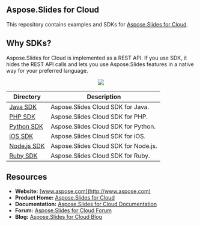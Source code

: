 ## Aspose.Slides for Cloud
This repository contains examples and SDKs for [Aspose.Slides for Cloud](http://www.aspose.com/cloud/powerpoint-api.aspx).

## Why SDKs?
Aspose.Slides for Cloud is implemented as a REST API. If you use SDK, it hides the REST API calls and lets you use Aspose.Slides features in a native way for your preferred language.

<p align="center">
  <a title="Download complete Aspose.Slides for Cloud source code" href="https://github.com/asposeslides/Aspose_Slides_Cloud/archive/master.zip">
	<img src="https://raw.github.com/AsposeExamples/java-examples-dashboard/master/images/downloadZip-Button-Large.png" />
  </a>
</p>

Directory | Description
--------- | -----------
[Java SDK](SDKs/Aspose.Slides_Cloud_SDK_for_Java)  |  Aspose.Slides Cloud SDK for Java.
[PHP SDK](SDKs/Aspose.Slides_Cloud_SDK_for_PHP)  | Aspose.Slides Cloud SDK for PHP.
[Python SDK](SDKs/Aspose.Slides_Cloud_SDK_for_Python)  | Aspose.Slides Cloud SDK for Python.
[iOS SDK](SDKs/Aspose.Slides_Cloud_SDK_for_ObjectiveC)  | Aspose.Slides Cloud SDK for iOS.
[Node.js SDK](SDKs/Aspose.Slides_Cloud_SDK_for_NodeJS)  | Aspose.Slides Cloud SDK for Node.js.
[Ruby SDK](SDKs/Aspose.Slides_Cloud_SDK_for_Ruby)  | Aspose.Slides Cloud SDK for Ruby.
## Resources

+ **Website:** [www.aspose.com](http://www.aspose.com)
+ **Product Home:** [Aspose.Slides for Cloud](http://www.aspose.com/cloud/powerpoint-api.aspx)
+ **Documentation:** [Aspose.Slides for Cloud Documentation](http://www.aspose.com/docs/display/slidescloud/Home)
+ **Forum:** [Aspose.Slides for Cloud Forum](http://www.aspose.com/community/forums/aspose.slides-product-family/75/showforum.aspx)
+ **Blog:** [Aspose.Slides for Cloud Blog](http://www.aspose.com/blogs/aspose-products/aspose-slides-product-family.html)
